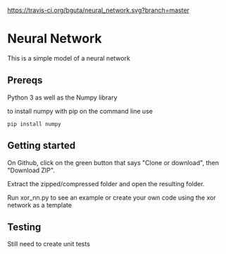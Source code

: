 https://travis-ci.org/bguta/neural_network.svg?branch=master

# Neural Network

This is a simple model of a neural network

## Prereqs

Python 3 as well as the Numpy library

to install numpy with pip on the command line use

```
pip install numpy
```

## Getting started

On Github, click on the green button that says "Clone or download", then "Download ZIP".

Extract the zipped/compressed folder and open the resulting folder.

Run xor_nn.py to see an example or create your own code using the xor network as a template

## Testing

Still need to create unit tests


